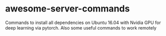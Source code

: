 # awesome-server-commands

Commands to install all dependencies on Ubuntu 16.04 with Nvidia GPU for deep learning via pytorch. 
Also some useful commands to work remotely
